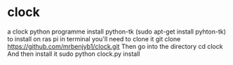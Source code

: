 # clock
a clock python programme
install python-tk (sudo apt-get install pyhton-tk)
to install on ras pi in terminal you'll need to clone it
git clone <https://github.com/mrbenjyb1/clock.git>
Then go into the directory
cd clock
And then install it
sudo python clock.py install
